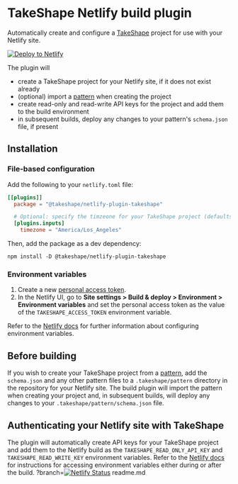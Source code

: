 # TakeShape Netlify build plugin

Automatically create and configure a [TakeShape](https://www.takeshape.io/) project for use with your Netlify site.

[![Deploy to Netlify](https://www.netlify.com/img/deploy/button.svg)](https://app.netlify.com/start/deploy?repository=https://github.com/takeshape/netlify-plugin-takeshape)

The plugin will
- create a TakeShape project for your Netlify site, if it does not exist already
- (optional) import a [pattern](https://app.takeshape.io/docs/import-export/patterns) when creating the project
- create read-only and read-write API keys for the project and add them to the build environment
- in subsequent builds, deploy any changes to your pattern's `schema.json` file, if present

## Installation

### File-based configuration

Add the following to your `netlify.toml` file:
```toml
[[plugins]]
  package = "@takeshape/netlify-plugin-takeshape"

  # Optional: specify the timzeone for your TakeShape project (defaults to "America/New_York")
  [plugins.inputs]
    timezone = "America/Los_Angeles"
```

Then, add the package as a dev dependency:
```
npm install -D @takeshape/netlify-plugin-takeshape
```

### Environment variables

1. Create a new [personal access token](https://app.takeshape.io/personal-access-tokens).
2. In the Netlify UI, go to **Site settings > Build & deploy > Environment > Environment variables** and set the personal access token as the value of the `TAKESHAPE_ACCESS_TOKEN` environment variable.

Refer to the [Netlify docs](https://docs.netlify.com/configure-builds/environment-variables/) for further information about configuring environment variables.

## Before building

If you wish to create your TakeShape project from a [pattern](https://app.takeshape.io/docs/import-export/patterns), add the `schema.json` and any other pattern files to a `.takeshape/pattern` directory in the repository for your Netlify site. The build plugin will import the pattern when creating your project and, in subsequent builds, will deploy any changes to your `.takeshape/pattern/schema.json` file.

## Authenticating your Netlify site with TakeShape

The plugin will automatically create API keys for your TakeShape project and add them to the Netlify build as the `TAKESHAPE_READ_ONLY_API_KEY` and `TAKESHAPE_READ_WRITE_KEY` environment variables. Refer to the [Netlify docs](https://docs.netlify.com/configure-builds/environment-variables/#access-variables) for instructions for accessing environment variables either during or after the build.
?branch=[![Netlify Status](https://api.netlify.com/api/v1/badges/f7001b21-8900-461e-9595-9e9fe7c0ab59/deploy-status)](https://app.netlify.com/sites/gorgeous-jalebi-1d9cf4/deploys)
readme.md
